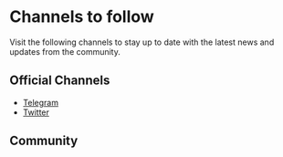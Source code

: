 # Channels to follow

Visit the following channels to stay up to date with the latest news and updates from the community.

## Official Channels

* [Telegram](https://t.me/xperience)
* [Twitter](https://twitter.com/xperience)

## Community

